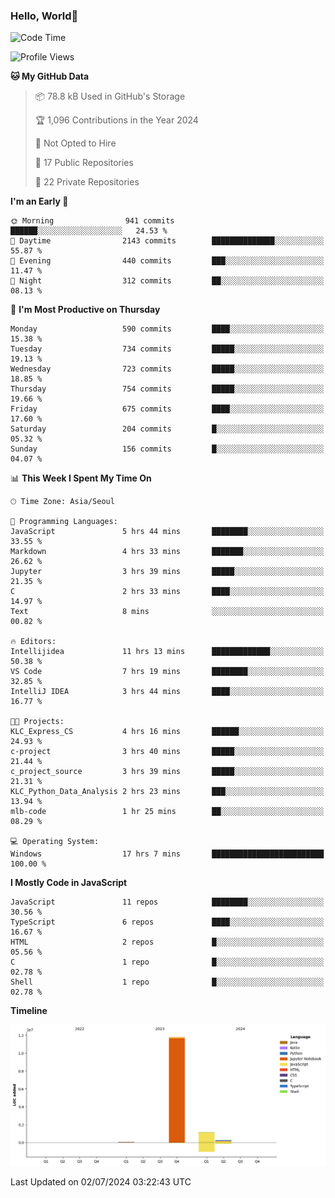 
### Hello, World🐤

<!--START_SECTION:waka-->
![Code Time](http://img.shields.io/badge/Code%20Time-457%20hrs%2047%20mins-blue)

![Profile Views](http://img.shields.io/badge/Profile%20Views-42-blue)

**🐱 My GitHub Data** 

> 📦 78.8 kB Used in GitHub's Storage 
 > 
> 🏆 1,096 Contributions in the Year 2024
 > 
> 🚫 Not Opted to Hire
 > 
> 📜 17 Public Repositories 
 > 
> 🔑 22 Private Repositories 
 > 
**I'm an Early 🐤** 

```text
🌞 Morning                941 commits         ██████░░░░░░░░░░░░░░░░░░░   24.53 % 
🌆 Daytime                2143 commits        ██████████████░░░░░░░░░░░   55.87 % 
🌃 Evening                440 commits         ███░░░░░░░░░░░░░░░░░░░░░░   11.47 % 
🌙 Night                  312 commits         ██░░░░░░░░░░░░░░░░░░░░░░░   08.13 % 
```
📅 **I'm Most Productive on Thursday** 

```text
Monday                   590 commits         ████░░░░░░░░░░░░░░░░░░░░░   15.38 % 
Tuesday                  734 commits         █████░░░░░░░░░░░░░░░░░░░░   19.13 % 
Wednesday                723 commits         █████░░░░░░░░░░░░░░░░░░░░   18.85 % 
Thursday                 754 commits         █████░░░░░░░░░░░░░░░░░░░░   19.66 % 
Friday                   675 commits         ████░░░░░░░░░░░░░░░░░░░░░   17.60 % 
Saturday                 204 commits         █░░░░░░░░░░░░░░░░░░░░░░░░   05.32 % 
Sunday                   156 commits         █░░░░░░░░░░░░░░░░░░░░░░░░   04.07 % 
```


📊 **This Week I Spent My Time On** 

```text
🕑︎ Time Zone: Asia/Seoul

💬 Programming Languages: 
JavaScript               5 hrs 44 mins       ████████░░░░░░░░░░░░░░░░░   33.55 % 
Markdown                 4 hrs 33 mins       ███████░░░░░░░░░░░░░░░░░░   26.62 % 
Jupyter                  3 hrs 39 mins       █████░░░░░░░░░░░░░░░░░░░░   21.35 % 
C                        2 hrs 33 mins       ████░░░░░░░░░░░░░░░░░░░░░   14.97 % 
Text                     8 mins              ░░░░░░░░░░░░░░░░░░░░░░░░░   00.82 % 

🔥 Editors: 
Intellijidea             11 hrs 13 mins      █████████████░░░░░░░░░░░░   50.38 % 
VS Code                  7 hrs 19 mins       ████████░░░░░░░░░░░░░░░░░   32.85 % 
IntelliJ IDEA            3 hrs 44 mins       ████░░░░░░░░░░░░░░░░░░░░░   16.77 % 

🐱‍💻 Projects: 
KLC_Express_CS           4 hrs 16 mins       ██████░░░░░░░░░░░░░░░░░░░   24.93 % 
c-project                3 hrs 40 mins       █████░░░░░░░░░░░░░░░░░░░░   21.44 % 
c_project_source         3 hrs 39 mins       █████░░░░░░░░░░░░░░░░░░░░   21.31 % 
KLC_Python_Data_Analysis 2 hrs 23 mins       ███░░░░░░░░░░░░░░░░░░░░░░   13.94 % 
mlb-code                 1 hr 25 mins        ██░░░░░░░░░░░░░░░░░░░░░░░   08.29 % 

💻 Operating System: 
Windows                  17 hrs 7 mins       █████████████████████████   100.00 % 
```

**I Mostly Code in JavaScript** 

```text
JavaScript               11 repos            ████████░░░░░░░░░░░░░░░░░   30.56 % 
TypeScript               6 repos             ████░░░░░░░░░░░░░░░░░░░░░   16.67 % 
HTML                     2 repos             █░░░░░░░░░░░░░░░░░░░░░░░░   05.56 % 
C                        1 repo              █░░░░░░░░░░░░░░░░░░░░░░░░   02.78 % 
Shell                    1 repo              █░░░░░░░░░░░░░░░░░░░░░░░░   02.78 % 
```



**Timeline**

![Lines of Code chart](https://raw.githubusercontent.com/jilpoom/jilpoom/main/assets/bar_graph.png)


 Last Updated on 02/07/2024 03:22:43 UTC
<!--END_SECTION:waka-->
